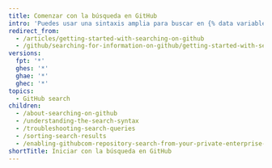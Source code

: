 ```yaml
---
title: Comenzar con la búsqueda en GitHub
intro: 'Puedes usar una sintaxis amplia para buscar en {% data variables.product.product_name %}. Puedes ajustar el alcance de tus consultas de búsqueda, compilación y solución de problemas y clasificar los resultados con calificadores.'
redirect_from:
  - /articles/getting-started-with-searching-on-github
  - /github/searching-for-information-on-github/getting-started-with-searching-on-github
versions:
  fpt: '*'
  ghes: '*'
  ghae: '*'
  ghec: '*'
topics:
  - GitHub search
children:
  - /about-searching-on-github
  - /understanding-the-search-syntax
  - /troubleshooting-search-queries
  - /sorting-search-results
  - /enabling-githubcom-repository-search-from-your-private-enterprise-environment
shortTitle: Iniciar con la búsqueda en GitHub
---
```


